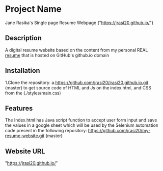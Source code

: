 # Project Name

Jane Rasika's Single page Resume Webpage ("https://jrasi20.github.io/")

## Description

A digital resume website based on the content from my personal REAL [resume](./assets/Resume.docx) that is hosted on GitHub's github.io domain 


## Installation

1.Clone the repository:
 a.https://github.com/jrasi20/jrasi20.github.io.git (master) to get source code of HTML and Js on the index.html,  and CSS from the (./styles/main.css)

## Features
The Index.html has Java script function to accept user form input and save the values in a google sheet which will be used by the Selenium automation code present in the following repository:
https://github.com/jrasi20/my-resume-website.git (master)  


## Website URL
"https://jrasi20.github.io/"